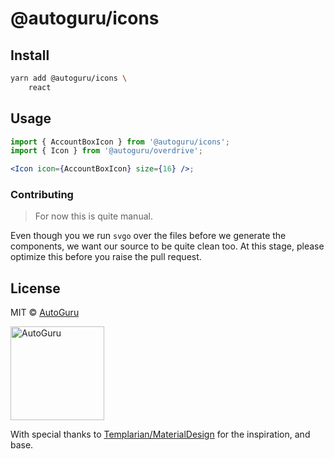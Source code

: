 # @autoguru/icons

## Install

```sh
yarn add @autoguru/icons \
    react
```

## Usage

```jsx
import { AccountBoxIcon } from '@autoguru/icons';
import { Icon } from '@autoguru/overdrive';

<Icon icon={AccountBoxIcon} size={16} />;
```

### Contributing

> For now this is quite manual.

Even though you we run `svgo` over the files before we generate the components,
we want our source to be quite clean too. At this stage, please optimize this
before you raise the pull request.

## License

MIT &copy; [AutoGuru](https://www.autoguru.com.au/)

<a href="http://www.autoguru.com.au/"><img src="https://cdn.autoguru.com.au/images/logos/autoguru.svg" alt="AutoGuru" width="150" /></a>

With special thanks to
[Templarian/MaterialDesign](https://github.com/Templarian/MaterialDesign) for
the inspiration, and base.
